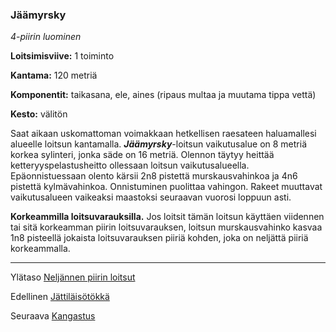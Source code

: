 ### Jäämyrsky

*4-piirin luominen*

**Loitsimisviive:** 1 toiminto

**Kantama:** 120 metriä

**Komponentit:** taikasana, ele, aines (ripaus multaa ja muutama tippa vettä)

**Kesto:** välitön

Saat aikaan uskomattoman voimakkaan hetkellisen raesateen haluamallesi alueelle loitsun kantamalla. ***Jäämyrsky***-loitsun vaikutusalue on 8 metriä korkea sylinteri, jonka säde on 16 metriä. Olennon täytyy heittää ketteryyspelastusheitto ollessaan loitsun vaikutusalueella. Epäonnistuessaan olento kärsii 2n8 pistettä murskausvahinkoa ja 4n6 pistettä kylmävahinkoa. Onnistuminen puolittaa vahingon. 
Rakeet muuttavat vaikutusalueen vaikeaksi maastoksi seuraavan vuorosi loppuun asti.

**Korkeammilla loitsuvarauksilla.** Jos loitsit tämän loitsun käyttäen viidennen tai sitä korkeamman piirin loitsuvarauksen, loitsun murskausvahinko kasvaa 1n8 pisteellä jokaista loitsuvarauksen piiriä kohden, joka on neljättä piiriä korkeammalla.

----

Ylätaso [Neljännen piirin loitsut](4_piirin_loitsut.md)

Edellinen [Jättiläisötökkä](Jättiläisötökkä.md)

Seuraava [Kangastus](Kangastus.md)
